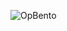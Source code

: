 ![OpBento](https://firebasestorage.googleapis.com/v0/b/smartkaksha-fe32c.appspot.com/o/opbento%2FBearerOP0591b.png?alt=media)



<table align='center' style="border-collapse: collapse; border: none;">
<!--   <tr style="border:none;">
    <td style="border: none;">
    
      <img
        height="200"
        src="https://firebasestorage.googleapis.com/v0/b/theslugproject.appspot.com/o/image%20(7).png?alt=media&token=c204a99e-72c5-471d-b3e5-fd45d7a94bb5"
        alt="Ankit's Avatar"
      />
    </td>
    
    <td style="border: none;">
      <h2>Hi 👋 I'm Ankit, a full-stack problem solver!</h2>
       <h4>
    Checkout my
    <a href="https://bearerop.tech" target="_blank">
      <i>portfolio.</i>      
    </a>
        <img
        src="https://visitor-badge.laobi.icu/badge?page_id=BearerOP.BearerOP&"
        alt="Visitor Badge"
      />
  </h4>
    </td>
  </tr> -->
</table>

<p align="center">
<!--   <img
    src="https://raw.githubusercontent.com/BearerOP/BearerOP/output/snake.svg"
    alt="Snake animation"
  /> -->
</p>


